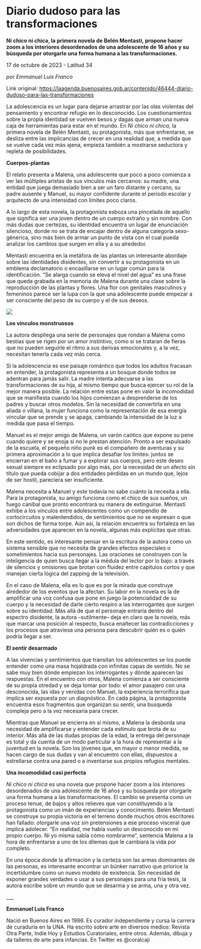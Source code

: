 # Diario dudoso para las transformaciones

**Ni chico ni chica, la primera novela de Belén Mentasti, propone hacer zoom a los interiores desordenados de una adolescente de 16 años y su búsqueda por otorgarle una forma humana a las transformaciones.**

17 de octubre de 2023 - Latitud 34

_por Emmanuel Luis Franco_

Link original: https://laagenda.buenosaires.gob.ar/contenido/46444-diario-dudoso-para-las-transformaciones



La adolescencia es un lugar para dejarse arrastrar por las olas violentas del pensamiento y encontrar refugio en lo desconocido. Los cuestionamientos sobre la propia identidad se vuelven besos y dagas que arman una nueva caja de herramientas para estar en el mundo. En *Ni chico ni chica*, la primera novela de Belén Mentasti, su protagonista, más que enfrentarse, se desliza entre las implicancias de crecer en una realidad que, a medida que se vuelve cada vez más ajena, empieza también a mostrarse seductora y repleta de posibilidades.




**Cuerpos-plantas**




El relato presenta a Malena, una adolescente que poco a poco comienza a ver las múltiples aristas de sus vínculos más cercanos: su madre, una entidad que juega demasiado bien a ser un faro distante y cercano, su padre ausente y Manuel, su mayor confidente durante el periodo escolar y arquitecto de una intensidad con límites poco claros.




A lo largo de esta novela, la protagonista esboza una pincelada de aquello que significa ser una joven dentro de un cuerpo extraño y sin nombre. Con más dudas que certezas, su identidad encuentra un lugar de enunciación silencioso, donde no se trata de encajar dentro de alguna categoría sexo-génerica, sino más bien de armar un punto de vista con el cual pueda analizar los cambios que surgen en ella y a su alrededor.




Mentasti encuentra en la metáfora de las plantas un interesante abordaje sobre las identidades disidentes, sin convertir a su protagonista en un emblema declamatorio o encasillarse en un lugar común para la identificación. “Se alarga cuando se eleva el nivel del agua” es una frase que queda grabada en la memoria de Malena durante una clase sobre la reproducción de las plantas y flores. Una flor con genitales masculinos y femeninos parece ser la lupa con la que una adolescente puede empezar a ser consciente del peso de su cuerpo y el de sus deseos.




![](https://cdn.feater.me/files/images/2839911/15e617d5-042a-448a-99b3-fe3516fedddb.jpg)




**Los vínculos monstruosos**




La autora despliega una serie de personajes que rondan a Malena como bestias que se rigen por un amor instintivo, como si se trataran de fieras que no pueden seguirle el ritmo a sus derivas emocionales y, a la vez, necesitan tenerla cada vez más cerca.




Si la adolescencia es ese paisaje romántico que todos los adultos fracasan en entender, la protagonista representa a un bosque donde todos se adentran para jamás salir. La madre intenta adecuarse a las transformaciones de su hija, al mismo tiempo que busca ejercer su rol de la mejor manera posible. La relación entre estas pone en valor la incomodidad que se manifiesta cuando los hijos comienzan a desprenderse de los padres y buscar otros modelos. Sin la necesidad de convertirla en una aliada o villana, la mujer funciona como la representación de esa energía vincular que se prende y se apaga, cambiando la intensidad de la luz a medida que pasa el tiempo.




Manuel es el mejor amigo de Malena, un varón caótico que expone su pene cuando quiere y se enoja si no le prestan atención. Pronto a ser expulsado de la escuela, el pequeño niño punk es el compañero de aventuras y su primera aproximación a lo que implica desafiar los límites: juntos se encierran en el baño a fumar y a explorar sus cuerpos, pero este deseo sexual siempre es eclipsado por algo más, por la necesidad de un afecto sin título que pueda cobijar a dos entidades pérdidas en un mundo que, lejos de ser hostil, pareciera ser insuficiente.




Malena necesita a Manuel y este todavía no sabe cuánto la necesita a ella. Para la protagonista, su amigo funciona como el chico de sus sueños, un fuego caníbal que pronto encontrará su manera de extinguirse. Mentasti exhibe a los vínculos entre adolescentes como un compendio de cortocircuitos y malentendidos, de sentimientos que no se expresan o que son dichos de forma torpe. Aún así, la relación encuentra su fortaleza en las adversidades que aparecen en la novela, algunas más explícitas que otras.




En este sentido, es interesante pensar en la escritura de la autora como un sistema sensible que no necesita de grandes efectos especiales o sometimientos hacia sus personajes. Las oraciones se construyen con la inteligencia de quien busca llegar a la médula del lector por lo bajo: a través de silencios y omisiones que brotan con fluidez entre capítulos cortos y que manejan cierta lógica del zapping de la televisión.




En el caso de Malena, ella es lo que es por la mirada que construye alrededor de los eventos que la afectan. Su labor en la novela es la de amplificar una voz confusa que pone en juego la potencialidad de su cuerpo y la necesidad de darle cierto respiro a las interrogantes que surgen sobre su identidad. Más allá de que el personaje entraría dentro del espectro disidente, la autora –sutilmente– deja en claro que la novela, más que marcar una posición al respecto, busca enaltecer las contradicciones y los procesos que atraviesa una persona para descubrir quién es o quién podría llegar a ser.




**El sentir desarmado**




A las vivencias y sentimientos que transitan los adolescentes se los puede entender como una masa hojaldrada con infinitas capas de sentido. No se sabe muy bien dónde empiezan los interrogantes y dónde aparecen las respuestas. En el encuentro con otros, Malena comienza a ser consciente de su propia otredad y se deja tomar por todo: el amor pasajero con una desconocida, las idas y venidas con Manuel, la experiencia terrorífica que implica ser expuesta por un diagnóstico. En cada página, la protagonista encuentra esos fragmentos que organizan su sentir, una busqueda compleja pero a la vez necesaria para crecer.




Mientras que Manuel se encierra en sí mismo, a Malena la desborda una necesidad de amplificarse y entender cada estímulo que brota de su interior. Más allá de las dudas propias de la edad, la entrega del personaje es total y da cuenta de un modo particular a la hora de representar a la juventud en la novela. Son los jóvenes que, en mayor o menor medida, se hacen cargo de sus dudas y van al encuentro con ellas, dispuestos a estrellarse contra una pared o a inventarse sus propios refugios mentales.




**Una incomodidad casi perfecta**




*Ni chico ni chica* es una novela que propone hacer zoom a los interiores desordenados de una adolescente de 16 años y su búsqueda por otorgarle una forma humana a las transformaciones. El cambio se presenta como un proceso tenue, de bajos y altos relieves que van constituyendo a la protagonista como un imán de experiencias y conocimiento. Belén Mentasti se construye su propia victoria en el terreno donde muchos otros escritores han fallado: otorgarle una voz sin pretensiones a ese proceso visceral que implica adolecer. “En realidad, me había vuelto un desconocido en mi propio cuerpo. Ni yo misma sabía cómo nombrarme”, sentencia Malena a la hora de enfrentarse a uno de los dilemas que le cambiará la vida por completo.




En una época donde la afirmación y la certeza son las armas dominantes de las personas, es interesante encontrar un búnker narrativo que priorice la incertidumbre como un nuevo modelo de existencia. Sin necesidad de exponer grandes verdades o usar a sus personajes para una fría tesis, la autora escribe sobre un mundo que se desarma y se arma, una y otra vez.




\_\_\_




**Emmanuel Luis Franco**




Nació en Buenos Aires en 1986. Es curador independiente y cursa la carrera de curaduría en la UNA. Ha escrito sobre arte en diversos medios: Revista Otra Parte, Indie Hoy y Estudios Curatoriales, entre otros. Además, dibuja y da talleres de arte para infancias. En Twitter es @coralcaji



